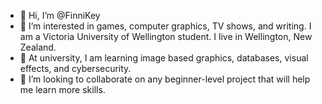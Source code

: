 - 👋 Hi, I’m @FinniKey
- 👀 I’m interested in games, computer graphics, TV shows, and writing. I am a Victoria University of Wellington student. I live in Wellington, New Zealand.
- 🌱 At university, I am learning image based graphics, databases, visual effects, and cybersecurity.
- 💞️ I’m looking to collaborate on any beginner-level project that will help me learn more skills.

<!---
FinniKey/FinniKey is a ✨ special ✨ repository because its `README.md` (this file) appears on your GitHub profile.
You can click the Preview link to take a look at your changes.
--->
